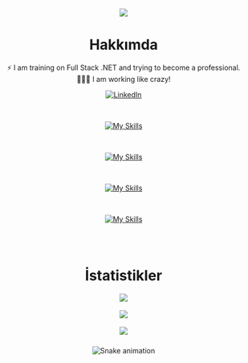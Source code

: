<div align="center">

<h1 align="center">
    <img src="https://readme-typing-svg.herokuapp.com/?font=Righteous&size=35&center=true&vCenter=true&width=500&height=70&duration=4000&lines=Merhaba+Ben+Tunahan+👋;+Ben+Full+Stack+.Net+Core;" />
</h1>

#  Hakkımda
⚡ I am training on Full Stack .NET and trying to become a professional.<br>🕵🏼‍♂️ I am working like crazy!
<br>

[![LinkedIn](https://img.shields.io/badge/LinkedIn-%230077B5.svg?logo=linkedin&logoColor=white)](https://linkedin.com/in/tunahancengiz) 

<br>

[![My Skills](https://skillicons.dev/icons?i=html,css,bootstrap,js,cs,angular,dotnet)](https://skillicons.dev)

<br>

[![My Skills](https://skillicons.dev/icons?i=aws,docker,rabbitmq,redis,elasticsearch,kubernetes)](https://skillicons.dev)

<br>

[![My Skills](https://skillicons.dev/icons?i=mysql,mongodb,sqlite,redis,postgres)](https://skillicons.dev)

<br>

[![My Skills](https://skillicons.dev/icons?i=github,git,vscode,visualstudio)](https://skillicons.dev)

<br><br>
#  İstatistikler
![](https://github-readme-stats.vercel.app/api?username=tunadeveloper&theme=radical&hide_border=false&include_all_commits=true&count_private=false)<br/>
<br>
![](https://github-readme-streak-stats.herokuapp.com/?user=tunadeveloper&theme=radical&hide_border=false)<br/>
<br>
![](https://quotes-github-readme.vercel.app/api?type=horizontal&theme=radical)



###

<img src="https://tunadeveloper.github.io/tunadeveloper/snake.svg" alt="Snake animation" />


</div>
